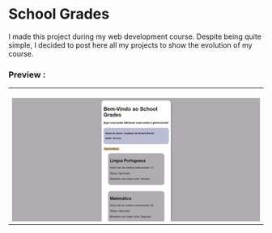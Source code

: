 # School Grades

I made this project during my web development course. Despite being quite simple, I decided to post here all my projects to show the evolution of my course.

### Preview :

<table width="100%"> 
<tr>
<td width="100%">
<br>
<img src="https://github.com/jonathanoliveirarocha/SchoolGrades/blob/main/SAMPLE.png">
</td> 
</table>
